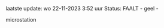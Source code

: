 laatste update: 
wo 22-11-2023  3:52   uur 
Status: FAALT - geel - 
<div class="service Y">microstation</div>